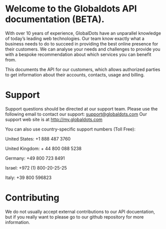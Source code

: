# Welcome to the Globaldots API documentation (BETA).
With over 10 years of experience, GlobalDots have an unparallel knowledge of today’s leading web technologies. 
Our team know exactly what a business needs to do to succeed in providing the best online presence for their customers. 
We can analyse your needs and challenges to provide you with a bespoke recommendation about which services you can benefit from.
 
This documents the API for our customers, which allows authorized parties to get information about their accounts, contacts, usage and billing. 

# Support 
Support questions should be directed at our support team. 
Please use the following email to contact our support: support@globaldots.com
Our support web site is at http://my.globaldots.com 

You can also use country-specific support numbers (Toll Free):

United States: +1 888 487 3760

United Kingdom: + 44 800 088 5238

Germany: +49 800 723 8491

Israel: +972 (1) 800-20-25-25

Italy: +39 800 596823 

# Contributing
We do not usually accept external contributions to our API docuentation, but if you really want to please go to our github repository for more information. 

